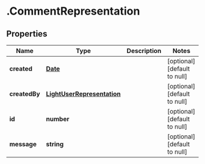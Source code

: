 # .CommentRepresentation

## Properties
Name | Type | Description | Notes
------------ | ------------- | ------------- | -------------
**created** | [**Date**](Date.md) |  | [optional] [default to null]
**createdBy** | [**LightUserRepresentation**](LightUserRepresentation.md) |  | [optional] [default to null]
**id** | **number** |  | [optional] [default to null]
**message** | **string** |  | [optional] [default to null]


